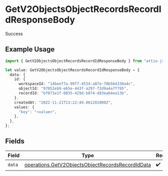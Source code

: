 # GetV2ObjectsObjectRecordsRecordIdResponseBody

Success

## Example Usage

```typescript
import { GetV2ObjectsObjectRecordsRecordIdResponseBody } from "attio-js/models/operations";

let value: GetV2ObjectsObjectRecordsRecordIdResponseBody = {
  data: {
    id: {
      workspaceId: "14beef7a-99f7-4534-a87e-70b564330a4c",
      objectId: "97052eb9-e65e-443f-a297-f2d9a4a7f795",
      recordId: "bf071e1f-6035-429d-b874-d83ea64ea13b",
    },
    createdAt: "2022-11-21T13:22:49.061281000Z",
    values: {
      "key": "<value>",
    },
  },
};
```

## Fields

| Field                                                                                                                | Type                                                                                                                 | Required                                                                                                             | Description                                                                                                          |
| -------------------------------------------------------------------------------------------------------------------- | -------------------------------------------------------------------------------------------------------------------- | -------------------------------------------------------------------------------------------------------------------- | -------------------------------------------------------------------------------------------------------------------- |
| `data`                                                                                                               | [operations.GetV2ObjectsObjectRecordsRecordIdData](../../models/operations/getv2objectsobjectrecordsrecordiddata.md) | :heavy_check_mark:                                                                                                   | N/A                                                                                                                  |
